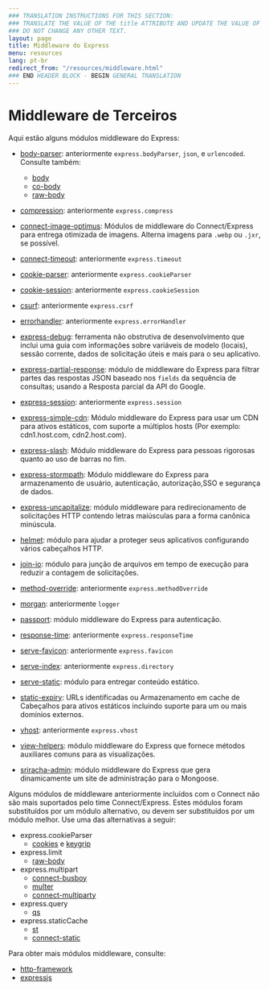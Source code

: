 ```yaml
---
### TRANSLATION INSTRUCTIONS FOR THIS SECTION:
### TRANSLATE THE VALUE OF THE title ATTRIBUTE AND UPDATE THE VALUE OF THE lang ATTRIBUTE. 
### DO NOT CHANGE ANY OTHER TEXT. 
layout: page
title: Middleware do Express
menu: resources
lang: pt-br
redirect_from: "/resources/middleware.html"
### END HEADER BLOCK - BEGIN GENERAL TRANSLATION
---
```


# Middleware de Terceiros

Aqui estão alguns módulos middleware do Express:


  - [body-parser](https://github.com/expressjs/body-parser): anteriormente `express.bodyParser`, `json`, e `urlencoded`.
  Consulte também:
    - [body](https://github.com/raynos/body)
    - [co-body](https://github.com/visionmedia/co-body)
    - [raw-body](https://github.com/stream-utils/raw-body)
  - [compression](https://github.com/expressjs/compression): anteriormente `express.compress`
  - [connect-image-optimus](https://github.com/msemenistyi/connect-image-optimus): Módulos de middleware do Connect/Express para entrega otimizada de imagens. Alterna imagens para `.webp` ou `.jxr`, se possível.
  - [connect-timeout](https://github.com/expressjs/timeout): anteriormente `express.timeout`
  - [cookie-parser](https://github.com/expressjs/cookie-parser): anteriormente `express.cookieParser`
  - [cookie-session](https://github.com/expressjs/cookie-session): anteriormente `express.cookieSession`
  - [csurf](https://github.com/expressjs/csurf): anteriormente `express.csrf`
  - [errorhandler](https://github.com/expressjs/errorhandler): anteriormente `express.errorHandler`
  - [express-debug](https://github.com/devoidfury/express-debug): ferramenta não obstrutiva de desenvolvimento que inclui uma guia com informações sobre variáveis de modelo (locais), sessão corrente, dados de solicitação úteis e mais para o seu aplicativo.
  - [express-partial-response](https://github.com/nemtsov/express-partial-response): módulo de middleware do Express para filtrar partes das respostas JSON baseado nos `fields` da sequência de consultas; usando a Resposta parcial da API do Google.

  - [express-session](https://github.com/expressjs/session): anteriormente `express.session`
  - [express-simple-cdn](https://github.com/jamiesteven/express-simple-cdn): Módulo middleware do Express para usar um CDN para ativos estáticos, com suporte a múltiplos hosts (Por exemplo: cdn1.host.com, cdn2.host.com).
  - [express-slash](https://github.com/ericf/express-slash): Módulo middleware do Express para pessoas rigorosas quanto ao uso de barras no fim.

  - [express-stormpath](https://github.com/stormpath/stormpath-express): Módulo middleware do Express para armazenamento de usuário, autenticação, autorização,SSO e segurança de dados.

  - [express-uncapitalize](https://github.com/jamiesteven/express-uncapitalize): módulo middleware para redirecionamento de solicitações HTTP contendo letras maiúsculas para a forma canônica minúscula.

  - [helmet](https://github.com/helmetjs/helmet): módulo para ajudar a proteger seus aplicativos configurando vários cabeçalhos HTTP.
  - [join-io](https://github.com/coderaiser/join-io "join-io"): módulo para junção de arquivos em tempo de execução para reduzir a contagem de solicitações.
  - [method-override](https://github.com/expressjs/method-override): anteriormente `express.methodOverride`
  - [morgan](https://github.com/expressjs/morgan):  anteriormente `logger`
  - [passport](https://github.com/jaredhanson/passport): módulo middleware do Express para autenticação.
  - [response-time](https://github.com/expressjs/response-time): anteriormente `express.responseTime`
  - [serve-favicon](https://github.com/expressjs/serve-favicon): anteriormente `express.favicon`
  - [serve-index](https://github.com/expressjs/serve-index): anteriormente `express.directory`
  - [serve-static](https://github.com/expressjs/serve-static): módulo para entregar conteúdo estático.
  - [static-expiry](https://github.com/paulwalker/connect-static-expiry): URLs identificadas ou Armazenamento em cache de Cabeçalhos para ativos estáticos incluindo suporte para um ou mais domínios externos.

  - [vhost](https://github.com/expressjs/vhost): anteriormente `express.vhost`
  - [view-helpers](https://github.com/madhums/node-view-helpers): módulo middleware do Express que fornece métodos auxiliares comuns para as visualizações.

  - [sriracha-admin](https://github.com/hdngr/siracha): módulo middleware do Express que gera dinamicamente um site de administração para o Mongoose.

Alguns módulos de middleware anteriormente incluídos com o
Connect não são mais suportados pelo time Connect/Express. Estes
módulos foram substituídos por um módulo alternativo, ou devem ser
substituídos por um módulo melhor. Use uma das alternativas a seguir:


  - express.cookieParser
    - [cookies](https://github.com/jed/cookies) e [keygrip](https://github.com/jed/keygrip)
  - express.limit
    - [raw-body](https://github.com/stream-utils/raw-body)
  - express.multipart
    - [connect-busboy](https://github.com/mscdex/connect-busboy)
    - [multer](https://github.com/expressjs/multer)
    - [connect-multiparty](https://github.com/superjoe30/connect-multiparty)
  - express.query
    - [qs](https://github.com/visionmedia/node-querystring)
  - express.staticCache
    - [st](https://github.com/isaacs/st)
    - [connect-static](https://github.com/andrewrk/connect-static)

Para obter mais módulos middleware, consulte:

 - [http-framework](https://github.com/Raynos/http-framework/wiki/Modules)
 - [expressjs](https://github.com/expressjs)
